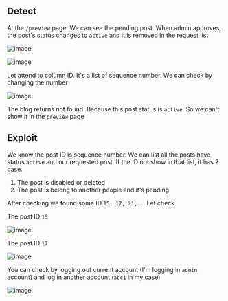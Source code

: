 ## Detect    
At the `/preview` page. We can see the pending post. When admin approves, the post's status changes to `active` and it is removed in the request list  

![image](https://user-images.githubusercontent.com/22276823/133434553-a5037591-8a14-4c76-a00a-d0d3f94c6789.png)

![image](https://user-images.githubusercontent.com/22276823/133434512-a890c7c4-b1bd-4496-af92-1cc372fce9dc.png)

Let attend to column ID. It's a list of sequence number. We can check by changing the number  
  
![image](https://user-images.githubusercontent.com/22276823/133436104-e5d82e50-f9c5-452f-964a-2bc69a1763d5.png)

The blog returns not found. Because this post status is `active`. So we can't show it in the `preview` page  

## Exploit  

We know the post ID is sequence number. We can list all the posts have status `active` and our requested post. If the ID not show in that list, it has 2 case. 
1. The post is disabled or deleted  
2. The post is belong to another people and it's pending  

After checking we found some ID `15, 17, 21,..`. Let check  

The post ID `15`  

![image](https://user-images.githubusercontent.com/22276823/133437304-a3f0b872-3b9b-45d8-a1b7-c33775c7749c.png)

The post ID `17` 

![image](https://user-images.githubusercontent.com/22276823/133437458-062d27bd-de58-482c-9005-768f1bb1037a.png)

You can check by logging out current account (I'm logging in `admin` account) and log in another account (`abc1` in my case) 

![image](https://user-images.githubusercontent.com/22276823/133438805-3fefc362-3bf1-4a0f-9e8c-cb196fcb22f0.png)
  

